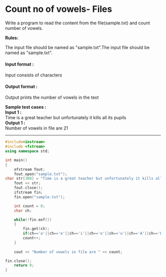 # Count no of vowels- Files



Write a program to read the content from the file(sample.txt) and count number of vowels.

**Rules:**

The input file should be named as "sample.txt".The input file should be named as "sample.txt".



#### Input format :
Input consists of characters

#### Output format :
Output prints the number of vowels in the text

**Sample test cases :<br>
Input 1 :<br>**
Time is a great teacher but unfortunately it kills all its pupils<br>
**Output 1 :<br>**
Number of vowels in file are 21


---------------------------------------------------------------------------------------------------------------------------------------------------------------


```cpp
#include<iostream>
#include <fstream>
using namespace std;

int main()
{
    ofstream fout;
    fout.open("sample.txt");
char str[300] = "Time is a great teacher but unfortunately it kills all its pupils\n";
    fout << str;
    fout.close();
    ifstream fin;
    fin.open("sample.txt");

    int count = 0;
    char ch; 

    while(!fin.eof())
    {
        fin.get(ch);
        if(ch=='a'||ch=='e'||ch=='i'||ch=='o'||ch=='u'||ch=='A'||ch=='E'||ch=='I'||ch=='O'||ch=='U')
        count++;
    }
    
    cout << "Number of vowels in file are " << count;

fin.close();
    return 0;
}




```
